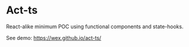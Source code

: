 # Act-ts

React-alike minimum POC using functional components and state-hooks.

See demo: https://wex.github.io/act-ts/